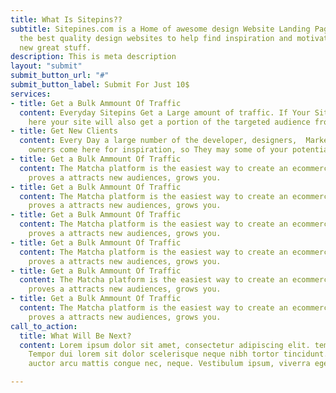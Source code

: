 ```yaml
---
title: What Is Sitepins??
subtitle: Sitepines.com is a Home of awesome design Website Landing Page. We feature
  the best quality design websites to help find inspiration and motivation to create
  new great stuff.
description: This is meta description
layout: "submit"
submit_button_url: "#"
submit_button_label: Submit For Just 10$
services:
- title: Get a Bulk Ammount Of Traffic
  content: Everyday Sitepins Get a Large amount of traffic. If Your Site is listed
    here your site will also get a portion of the targeted audience from here.
- title: Get New Clients
  content: Every Day a large number of the developer, designers,  Marketers, and start-up
    owners come here for inspiration, so They may some of your potential clients.
- title: Get a Bulk Ammount Of Traffic
  content: The Matcha platform is the easiest way to create an ecommerce blog that
    proves a attracts new audiences, grows you.
- title: Get a Bulk Ammount Of Traffic
  content: The Matcha platform is the easiest way to create an ecommerce blog that
    proves a attracts new audiences, grows you.
- title: Get a Bulk Ammount Of Traffic
  content: The Matcha platform is the easiest way to create an ecommerce blog that
    proves a attracts new audiences, grows you.
- title: Get a Bulk Ammount Of Traffic
  content: The Matcha platform is the easiest way to create an ecommerce blog that
    proves a attracts new audiences, grows you.
- title: Get a Bulk Ammount Of Traffic
  content: The Matcha platform is the easiest way to create an ecommerce blog that
    proves a attracts new audiences, grows you.
- title: Get a Bulk Ammount Of Traffic
  content: The Matcha platform is the easiest way to create an ecommerce blog that
    proves a attracts new audiences, grows you.
call_to_action:
  title: What Will Be Next?
  content: Lorem ipsum dolor sit amet, consectetur adipiscing elit. tempus ornare
    Tempor dui lorem sit dolor scelerisque neque nibh tortor tincidunt. Elementum
    auctor arcu mattis congue nec, neque. Vestibulum ipsum, viverra eget ut

---
```

